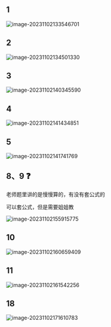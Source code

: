

## 1

![image-20231102133546701](/Users/yuebinghui/Documents/program/github/note/images/image-20231102133546701.png)

## 2

![image-20231102134501330](/Users/yuebinghui/Documents/program/github/note/images/image-20231102134501330.png)

## 3

![image-20231102140345590](/Users/yuebinghui/Documents/program/github/note/images/image-20231102140345590.png)

## 4

![image-20231102141434851](/Users/yuebinghui/Documents/program/github/note/images/image-20231102141434851.png)

## 5

![image-20231102141741769](/Users/yuebinghui/Documents/program/github/note/images/image-20231102141741769.png)

## 8、9 ❓ 

老师题里讲的是慢慢算的，有没有套公式的

可以套公式，但是需要姐姐教

![image-20231102155915775](/Users/yuebinghui/Documents/program/github/note/images/image-20231102155915775.png)

## 10

![image-20231102160659409](/Users/yuebinghui/Documents/program/github/note/images/image-20231102160659409.png)

## 11

![image-20231102161542256](/Users/yuebinghui/Documents/program/github/note/images/image-20231102161542256.png)

## 18

![image-20231102171610783](/Users/yuebinghui/Documents/program/github/note/images/image-20231102171610783.png)
